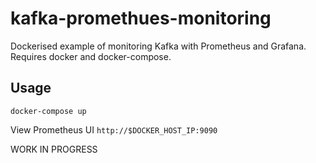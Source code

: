# kafka-promethues-monitoring
Dockerised example of monitoring Kafka with Prometheus and Grafana.  Requires docker and docker-compose.  

## Usage

```
docker-compose up
```

View Prometheus UI `http://$DOCKER_HOST_IP:9090`

WORK IN PROGRESS